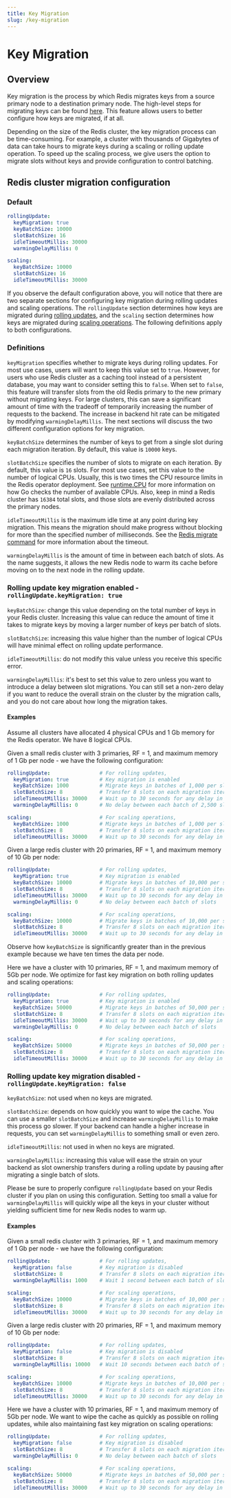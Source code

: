 ```yaml
---
title: Key Migration
slug: /key-migration
---
```


# Key Migration

## Overview
Key migration is the process by which Redis migrates keys from a source primary node to a destination primary node. The high-level steps for migrating keys can be found [here](https://redis.io/commands/cluster-setslot#redis-cluster-live-resharding-explained). This feature allows users to better configure how keys are migrated, if at all.

Depending on the size of the Redis cluster, the key migration process can be time-consuming. For example, a cluster with thousands of Gigabytes of data can take hours to migrate keys during a scaling or rolling update operation. To speed up the scaling process, we give users the option to migrate slots without keys and provide configuration to control batching.

## Redis cluster migration configuration

### Default
```yaml
rollingUpdate:
  keyMigration: true
  keyBatchSize: 10000
  slotBatchSize: 16
  idleTimeoutMillis: 30000
  warmingDelayMillis: 0

scaling:
  keyBatchSize: 10000
  slotBatchSize: 16
  idleTimeoutMillis: 30000
```

If you observe the default configuration above, you will notice that there are two separate sections for configuring key migration during rolling updates and scaling operations. The `rollingUpdate` section determines how keys are migrated during [rolling updates](rolling-update.md), and the `scaling` section determines how keys are migrated during [scaling operations](scaling.md). The following definitions apply to both configurations.

### Definitions

`keyMigration` specifies whether to migrate keys during rolling updates. For most use cases, users will want to keep this value set to `true`. However, for users who use Redis cluster as a caching tool instead of a persistent database, you may want to consider setting this to `false`. When set to `false`, this feature will transfer slots from the old Redis primary to the new primary without migrating keys. For large clusters, this can save a significant amount of time with the tradeoff of temporarily increasing the number of requests to the backend. The increase in backend hit rate can be mitigated by modifying `warmingDelayMillis`. The next sections will discuss the two different configuration options for key migration.

`keyBatchSize` determines the number of keys to get from a single slot during each migration iteration. By default, this value is `10000` keys.

`slotBatchSize` specifies the number of slots to migrate on each iteration. By default, this value is `16` slots. For most use cases, set this value to the number of logical CPUs. Usually, this is two times the CPU resource limits in the Redis operator deployment. See [runtime.CPU](https://pkg.go.dev/runtime#NumCPU) for more information on how Go checks the number of available CPUs. Also, keep in mind a Redis cluster has `16384` total slots, and those slots are evenly distributed across the primary nodes.

`idleTimeoutMillis` is the maximum idle time at any point during key migration. This means the migration should make progress without blocking for more than the specified number of milliseconds. See the [Redis migrate command](https://redis.io/commands/migrate) for more information about the timeout.

`warmingDelayMillis` is the amount of time in between each batch of slots. As the name suggests, it allows the new Redis node to warm its cache before moving on to the next node in the rolling update.

### Rolling update key migration enabled - `rollingUpdate.keyMigration: true`
`keyBatchSize`: change this value depending on the total number of keys in your Redis cluster. Increasing this value can reduce the amount of time it takes to migrate keys by moving a larger number of keys per batch of slots.

`slotBatchSize`: increasing this value higher than the number of logical CPUs will have minimal effect on rolling update performance.

`idleTimeoutMillis`: do not modify this value unless you receive this specific error.

`warmingDelayMillis`: it's best to set this value to zero unless you want to introduce a delay between slot migrations. You can still set a non-zero delay if you want to reduce the overall strain on the cluster by the migration calls, and you do not care about how long the migration takes.

#### Examples
Assume all clusters have allocated 4 physical CPUs and 1 Gb memory for the Redis operator. We have 8 logical CPUs.

Given a small redis cluster with 3 primaries, RF = 1, and maximum memory of 1 Gb per node - we have the following configuration:

```yaml
rollingUpdate:                # For rolling updates,
  keyMigration: true          # Key migration is enabled
  keyBatchSize: 1000          # Migrate keys in batches of 1,000 per slot 
  slotBatchSize: 8            # Transfer 8 slots on each migration iteration
  idleTimeoutMillis: 30000    # Wait up to 30 seconds for any delay in communication during the migration
  warmingDelayMillis: 0       # No delay between each batch of 2,500 slots

scaling:                      # For scaling operations,
  keyBatchSize: 1000          # Migrate keys in batches of 1,000 per slot
  slotBatchSize: 8            # Transfer 8 slots on each migration iteration
  idleTimeoutMillis: 30000    # Wait up to 30 seconds for any delay in communication during the migration
```

Given a large redis cluster with 20 primaries, RF = 1, and maximum memory of 10 Gb per node:
```yaml
rollingUpdate:                # For rolling updates,
  keyMigration: true          # Key migration is enabled
  keyBatchSize: 10000         # Migrate keys in batches of 10,000 per slot
  slotBatchSize: 8            # Transfer 8 slots on each migration iteration
  idleTimeoutMillis: 30000    # Wait up to 30 seconds for any delay in communication during the migration
  warmingDelayMillis: 0       # No delay between each batch of slots

scaling:                      # For scaling operations,
  keyBatchSize: 10000         # Migrate keys in batches of 10,000 per slot
  slotBatchSize: 8            # Transfer 8 slots on each migration iteration
  idleTimeoutMillis: 30000    # Wait up to 30 seconds for any delay in communication during the migration
```
Observe how `keyBatchSize` is significantly greater than in the previous example because we have ten times the data per node.

Here we have a cluster with 10 primaries, RF = 1, and maximum memory of 5Gb per node. We optimize for fast key migration on both rolling updates and scaling operations:
```yaml
rollingUpdate:                # For rolling updates,
  keyMigration: true          # Key migration is enabled
  keyBatchSize: 50000         # Migrate keys in batches of 50,000 per slot
  slotBatchSize: 8            # Transfer 8 slots on each migration iteration
  idleTimeoutMillis: 30000    # Wait up to 30 seconds for any delay in communication during the migration
  warmingDelayMillis: 0       # No delay between each batch of slots

scaling:                      # For scaling operations,
  keyBatchSize: 50000         # Migrate keys in batches of 50,000 per slot
  slotBatchSize: 8            # Transfer 8 slots on each migration iteration
  idleTimeoutMillis: 30000    # Wait up to 30 seconds for any delay in communication during the migration
```

### Rolling update key migration disabled - `rollingUpdate.keyMigration: false`
`keyBatchSize`: not used when no keys are migrated.

`slotBatchSize`: depends on how quickly you want to wipe the cache. You can use a smaller `slotBatchSize` and increase `warmingDelayMillis` to make this process go slower. If your backend can handle a higher increase in requests, you can set `warmingDelayMillis` to something small or even zero.

`idleTimeoutMillis`: not used in when no keys are migrated.

`warmingDelayMillis`: increasing this value will ease the strain on your backend as slot ownership transfers during a rolling update by pausing after migrating a single batch of slots. 

Please be sure to properly configure `rollingUpdate` based on your Redis cluster if you plan on using this configuration. Setting too small a value for `warmingDelayMillis` will quickly wipe all the keys in your cluster without yielding sufficient time for new Redis nodes to warm up.

#### Examples

Given a small redis cluster with 3 primaries, RF = 1, and maximum memory of 1 Gb per node - we have the following configuration:
```yaml
rollingUpdate:                # For rolling updates,
  keyMigration: false         # Key migration is disabled
  slotBatchSize: 8            # Transfer 8 slots on each migration iteration
  warmingDelayMillis: 1000    # Wait 1 second between each batch of slots

scaling:                      # For scaling operations,
  keyBatchSize: 10000         # Migrate keys in batches of 10,000 per slot
  slotBatchSize: 8            # Transfer 8 slots on each migration iteration
  idleTimeoutMillis: 30000    # Wait up to 30 seconds for any delay in communication during the migration
```

Given a large redis cluster with 20 primaries, RF = 1, and maximum memory of 10 Gb per node:
```yaml
rollingUpdate:                # For rolling updates,
  keyMigration: false         # Key migration is disabled
  slotBatchSize: 8            # Transfer 8 slots on each migration iteration
  warmingDelayMillis: 10000   # Wait 10 seconds between each batch of slots

scaling:                      # For scaling operations,
  keyBatchSize: 10000         # Migrate keys in batches of 10,000 per slot
  slotBatchSize: 8            # Transfer 8 slots on each migration iteration
  idleTimeoutMillis: 30000    # Wait up to 30 seconds for any delay in communication during the migration
```

Here we have a cluster with 10 primaries, RF = 1, and maximum memory of 5Gb per node. We want to wipe the cache as quickly as possible on rolling updates, while also maintaining fast key migration on scaling operations:
```yaml
rollingUpdate:                # For rolling updates,
  keyMigration: false         # Key migration is disabled
  slotBatchSize: 8            # Transfer 8 slots on each migration iteration
  warmingDelayMillis: 0       # No delay between each batch of slots

scaling:                      # For scaling operations,
  keyBatchSize: 50000         # Migrate keys in batches of 50,000 per slot
  slotBatchSize: 8            # Transfer 8 slots on each migration iteration
  idleTimeoutMillis: 30000    # Wait up to 30 seconds for any delay in communication during the migration
```